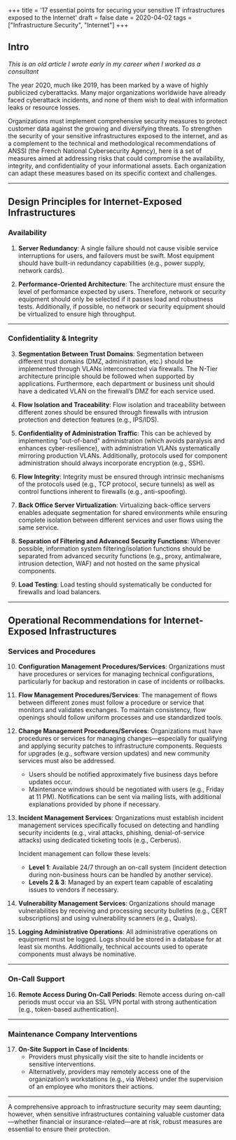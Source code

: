 +++
title = '17 essential points for securing your sensitive IT infrastructures exposed to the Internet'
draft = false
date  = 2020-04-02
tags = ["Infrastructure Security", "Internet"]
+++

## Intro

_This is an old article I wrote early in my career when I worked as a consultant_

<!--more-->

The year 2020, much like 2019, has been marked by a wave of highly publicized cyberattacks. Many major organizations worldwide have already faced cyberattack incidents, and none of them wish to deal with information leaks or resource losses.

Organizations must implement comprehensive security measures to protect customer data against the growing and diversifying threats. To strengthen the security of your sensitive infrastructures exposed to the internet, and as a complement to the technical and methodological recommendations of ANSSI (the French National Cybersecurity Agency), here is a set of measures aimed at addressing risks that could compromise the availability, integrity, and confidentiality of your informational assets. Each organization can adapt these measures based on its specific context and challenges.

---

## Design Principles for Internet-Exposed Infrastructures

### Availability

1. **Server Redundancy**: A single failure should not cause visible service interruptions for users, and failovers must be swift. Most equipment should have built-in redundancy capabilities (e.g., power supply, network cards).

2. **Performance-Oriented Architecture**: The architecture must ensure the level of performance expected by users. Therefore, network or security equipment should only be selected if it passes load and robustness tests. Additionally, if possible, no network or security equipment should be virtualized to ensure high throughput.

---

### Confidentiality & Integrity

3. **Segmentation Between Trust Domains**: Segmentation between different trust domains (DMZ, administration, etc.) should be implemented through VLANs interconnected via firewalls. The N-Tier architecture principle should be followed when supported by applications. Furthermore, each department or business unit should have a dedicated VLAN on the firewall’s DMZ for each service used.

4. **Flow Isolation and Traceability**: Flow isolation and traceability between different zones should be ensured through firewalls with intrusion protection and detection features (e.g., IPS/IDS).

5. **Confidentiality of Administration Traffic**: This can be achieved by implementing "out-of-band" administration (which avoids paralysis and enhances cyber-resilience), with administration VLANs systematically mirroring production VLANs. Additionally, protocols used for component administration should always incorporate encryption (e.g., SSH).

6. **Flow Integrity**: Integrity must be ensured through intrinsic mechanisms of the protocols used (e.g., TCP protocol, secure tunnels) as well as control functions inherent to firewalls (e.g., anti-spoofing).

7. **Back Office Server Virtualization**: Virtualizing back-office servers enables adequate segmentation for shared environments while ensuring complete isolation between different services and user flows using the same service.

8. **Separation of Filtering and Advanced Security Functions**: Whenever possible, information system filtering/isolation functions should be separated from advanced security functions (e.g., proxy, antimalware, intrusion detection, WAF) and not hosted on the same physical components.

9. **Load Testing**: Load testing should systematically be conducted for firewalls and load balancers.

---

## Operational Recommendations for Internet-Exposed Infrastructures

### Services and Procedures

10. **Configuration Management Procedures/Services**: Organizations must have procedures or services for managing technical configurations, particularly for backup and restoration in case of incidents or rollbacks.

11. **Flow Management Procedures/Services**: The management of flows between different zones must follow a procedure or service that monitors and validates exchanges. To maintain consistency, flow openings should follow uniform processes and use standardized tools.

12. **Change Management Procedures/Services**: Organizations must have procedures or services for managing changes—especially for qualifying and applying security patches to infrastructure components. Requests for upgrades (e.g., software version updates) and new community services must also be addressed.

    - Users should be notified approximately five business days before updates occur.
    - Maintenance windows should be negotiated with users (e.g., Friday at 11 PM). Notifications can be sent via mailing lists, with additional explanations provided by phone if necessary.

13. **Incident Management Services**: Organizations must establish incident management services specifically focused on detecting and handling security incidents (e.g., viral attacks, phishing, denial-of-service attacks) using dedicated ticketing tools (e.g., Cerberus).

    Incident management can follow these levels:
    - **Level 1**: Available 24/7 through an on-call system (incident detection during non-business hours can be handled by another service).
    - **Levels 2 & 3**: Managed by an expert team capable of escalating issues to vendors if necessary.

14. **Vulnerability Management Services**: Organizations should manage vulnerabilities by receiving and processing security bulletins (e.g., CERT subscriptions) and using vulnerability scanners (e.g., Qualys).

15. **Logging Administrative Operations**: All administrative operations on equipment must be logged. Logs should be stored in a database for at least six months. Additionally, technical accounts used to operate components must always be nominative.

---

### On-Call Support

16. **Remote Access During On-Call Periods**: Remote access during on-call periods must occur via an SSL VPN portal with strong authentication (e.g., token-based authentication).

---

### Maintenance Company Interventions

17. **On-Site Support in Case of Incidents**:
    - Providers must physically visit the site to handle incidents or sensitive interventions.
    - Alternatively, providers may remotely access one of the organization’s workstations (e.g., via Webex) under the supervision of an employee who monitors their actions.

---

A comprehensive approach to infrastructure security may seem daunting; however, when sensitive infrastructures containing valuable customer data—whether financial or insurance-related—are at risk, robust measures are essential to ensure their protection.